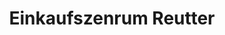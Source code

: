 ---
title: "Einkaufszenrum Reutter"
url: /zell-unter-aichelberg/einkaufszenrum-reutter/
shop: Einkaufszentrum
---